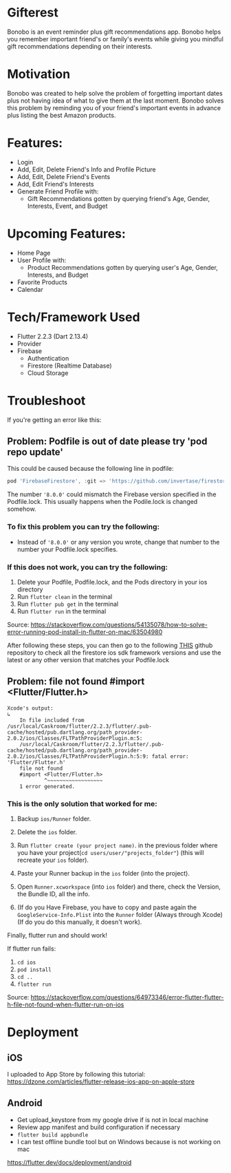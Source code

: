 # Gifterest

Bonobo is an event reminder plus gift recommendations app. Bonobo helps you remember important friend's or family's events while giving you mindful gift recommendations depending on their interests.

# Motivation

Bonobo was created to help solve the problem of forgetting important dates plus not having idea of what to give them at the last moment. Bonobo solves this problem by reminding you of your friend's important events in advance plus listing the best Amazon products.

# Features:

- Login
- Add, Edit, Delete Friend's Info and Profile Picture
- Add, Edit, Delete Friend's Events
- Add, Edit Friend's Interests
- Generate Friend Profile with:
  - Gift Recommendations gotten by querying friend's Age, Gender, Interests, Event, and Budget


# Upcoming Features:

- Home Page
- User Profile with:
  - Product Recommendations gotten by querying user's Age, Gender, Interests, and Budget
- Favorite Products
- Calendar

# Tech/Framework Used

- Flutter 2.2.3 (Dart 2.13.4)
- Provider
- Firebase
  - Authentication
  - Firestore (Realtime Database)
  - Cloud Storage

# Troubleshoot

If you're getting an error like this:

## **Problem:** Podfile is out of date please try 'pod repo update'

This could be caused because the following line in podfile:

```dart
pod 'FirebaseFirestore', :git => 'https://github.com/invertase/firestore-ios-sdk-frameworks.git', :tag => '8.0.0'
```

The number `'8.0.0'` could mismatch the Firebase version specified in the Podfile.lock. This usually happens when the Podile.lock is changed somehow.

### **To fix this problem you can try the following:**

- Instead of `'8.0.0'` or any version you wrote, change that number to the
  number your Podfile.lock specifies.

### **If this does not work, you can try the following:**

1. Delete your Podfile, Podfile.lock, and the Pods directory in your ios directory
2. Run `flutter clean` in the terminal
3. Run `flutter pub get` in the terminal
4. Run `flutter run` in the terminal

Source: https://stackoverflow.com/questions/54135078/how-to-solve-error-running-pod-install-in-flutter-on-mac/63504980

After following these steps, you can then go to the following [THIS](https://github.com/invertase/firestore-ios-sdk-frameworks) github repository to check all the firestore ios sdk framework versions and use the latest or any other version that matches your Podfile.lock

## **Problem:** file not found #import <Flutter/Flutter.h>

```
Xcode's output:
↳
    In file included from /usr/local/Caskroom/flutter/2.2.3/flutter/.pub-cache/hosted/pub.dartlang.org/path_provider-2.0.2/ios/Classes/FLTPathProviderPlugin.m:5:
    /usr/local/Caskroom/flutter/2.2.3/flutter/.pub-cache/hosted/pub.dartlang.org/path_provider-2.0.2/ios/Classes/FLTPathProviderPlugin.h:5:9: fatal error: 'Flutter/Flutter.h'
    file not found
    #import <Flutter/Flutter.h>
            ^~~~~~~~~~~~~~~~~~~
    1 error generated.
```

### **This is the only solution that worked for me:**

1. Backup `ios/Runner` folder.

2. Delete the `ios` folder.

3. Run `flutter create (your project name)`. in the previous folder where you have your project(`cd users/user/"projects_folder"`) (this will recreate your `ios` folder).

4. Paste your Runner backup in the `ios` folder (into the project).

5. Open `Runner.xcworkspace` (into `ios` folder) and there, check the Version, the Bundle ID, all the info.

6. (If do you Have Firebase, you have to copy and paste again the `GoogleService-Info.Plist` into the `Runner` folder (Always through Xcode) (If do you do this manually, it doesn't work).

Finally, flutter run and should work!

If flutter run fails:

1. `cd ios`
2. `pod install`
3. `cd ..`
4. `flutter run`

Source: https://stackoverflow.com/questions/64973346/error-flutter-flutter-h-file-not-found-when-flutter-run-on-ios

# Deployment

## iOS

I uploaded to App Store by following this tutorial:
https://dzone.com/articles/flutter-release-ios-app-on-apple-store

## Android

- Get upload_keystore from my google drive if is not in local machine
- Review app manifest and build configuration if necessary
- `flutter build appbundle`
- I can test offline bundle tool but on Windows because is not working on mac

https://flutter.dev/docs/deployment/android
